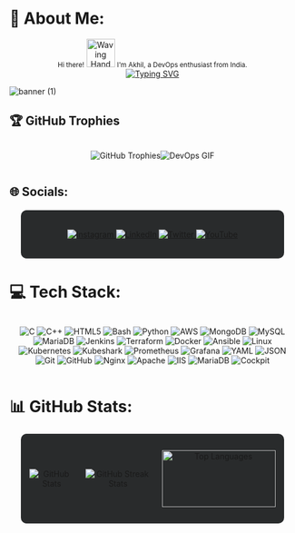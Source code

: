 # 💫 About Me:
<p align="center">
  <small>Hi there!</small> 
  <img src="https://user-images.githubusercontent.com/18350557/176309783-0785949b-9127-417c-8b55-ab5a4333674e.gif" alt="Waving Hand Emoji" width="50"> 
  <small>I'm Akhil, a DevOps enthusiast from India.</small>
  <br/>
  <a href="https://git.io/typing-svg"><img src="https://readme-typing-svg.demolab.com?font=Fira+Code&pause=1000&color=E5F700&random=false&width=435&lines=%F0%9F%9A%80+Currently+exploring+the+vast+universe+of+DevOps+tools." alt="Typing SVG" /></a>
</p>

![banner (1)](https://github.com/akhil2099/akhil2099/assets/136240934/246f25c6-73bb-4b1c-853b-c615b4d76ba8)

## 🏆 GitHub Trophies
<div style="display: flex; justify-content: center; margin-bottom: 20px;">
   <p align="center"> 
      <img src="https://github-profile-trophy.vercel.app/?username=akhil2099&theme=darkhub&no-frame=true&no-bg=false&margin-w=4" alt="GitHub Trophies" />
   </p>
   <p align="center">
  <img src="https://media.giphy.com/media/NytMLKyiaIh6VH9SPm/giphy.gif" alt="DevOps GIF" />
   </p>
</div>

## 🌐 Socials:
<div style="display: flex; justify-content: center; background-color: #292b2c; padding: 20px; border-radius: 10px; margin: 20px;">
  <p align="center">
    <a href="https://instagram.com/_touch_some_grass">
      <img src="https://img.shields.io/badge/Instagram-%23E4405F.svg?style=for-the-badge&logo=Instagram&logoColor=white" alt="Instagram" />
    </a>
    <a href="https://linkedin.com/in/akhil-v-953b04275">
      <img src="https://img.shields.io/badge/LinkedIn-%230077B5.svg?style=for-the-badge&logo=linkedin&logoColor=white" alt="LinkedIn" />
    </a>
    <a href="https://twitter.com/@zeuz1234567890">
      <img src="https://img.shields.io/badge/Twitter-%231DA1F2.svg?style=for-the-badge&logo=Twitter&logoColor=white" alt="Twitter" />
    </a>
    <a href="https://youtube.com/@@shootogram7270">
      <img src="https://img.shields.io/badge/YouTube-%23FF0000.svg?style=for-the-badge&logo=YouTube&logoColor=white" alt="YouTube" />
    </a>
  </p>
</div>

# 💻 Tech Stack:
<div style="display: flex; justify-content: center;">
   <p align="center"> 
      <img src="https://img.shields.io/badge/c-%2300599C.svg?style=for-the-badge&logo=c&logoColor=white" alt="C" /> 
      <img src="https://img.shields.io/badge/c++-%2300599C.svg?style=for-the-badge&logo=c%2B%2B&logoColor=white" alt="C++" />
      <img src="https://img.shields.io/badge/html5-%23E34F26.svg?style=for-the-badge&logo=html5&logoColor=white" alt="HTML5" />
      <img src="https://img.shields.io/badge/bash-%234EAA25.svg?style=for-the-badge&logo=gnu-bash&logoColor=white" alt="Bash" />
      <img src="https://img.shields.io/badge/python-3670A0?style=for-the-badge&logo=python&logoColor=ffdd54" alt="Python" />
      <img src="https://img.shields.io/badge/aws-%23232F3E.svg?style=for-the-badge&logo=amazon-aws&logoColor=white" alt="AWS" />
      <img src="https://img.shields.io/badge/MongoDB-%234ea94b.svg?style=for-the-badge&logo=mongodb&logoColor=white" alt="MongoDB" />
      <img src="https://img.shields.io/badge/mysql-%2300f.svg?style=for-the-badge&logo=mysql&logoColor=white" alt="MySQL" />
      <img src="https://img.shields.io/badge/MariaDB-%23003571.svg?style=for-the-badge&logo=MariaDB&logoColor=white" alt="MariaDB">
      <img src="https://img.shields.io/badge/jenkins-%23D24939.svg?style=for-the-badge&logo=jenkins&logoColor=white" alt="Jenkins" />
      <img src="https://img.shields.io/badge/terraform-%235835CC.svg?style=for-the-badge&logo=terraform&logoColor=white" alt="Terraform" />
      <img src="https://img.shields.io/badge/docker-%230db7ed.svg?style=for-the-badge&logo=docker&logoColor=white" alt="Docker" />
      <img src="https://img.shields.io/badge/ansible-%231A1918.svg?style=for-the-badge&logo=ansible&logoColor=white" alt="Ansible" />
      <img src="https://img.shields.io/badge/Linux-FCC624?style=for-the-badge&logo=linux&logoColor=black" alt="Linux" />
      <img src="https://img.shields.io/badge/kubernetes-%23326ce5.svg?style=for-the-badge&logo=kubernetes&logoColor=white" alt="Kubernetes" />
      <img src="https://img.shields.io/badge/kubeshark-%230A192F.svg?style=for-the-badge" alt="Kubeshark" />
      <img src="https://img.shields.io/badge/prometheus-%23E6522C.svg?style=for-the-badge&logo=prometheus&logoColor=white" alt="Prometheus" />
      <img src="https://img.shields.io/badge/Grafana-%23F46800.svg?style=for-the-badge&logo=Grafana&logoColor=white" alt="Grafana">
      <img src="https://img.shields.io/badge/yaml-%231777B5.svg?style=for-the-badge&logo=yaml&logoColor=white" alt="YAML" />
      <img src="https://img.shields.io/badge/JSON-%23000000.svg?style=for-the-badge&logo=JSON&logoColor=white" alt="JSON">
      <img src="https://img.shields.io/badge/git-%23F05032.svg?style=for-the-badge&logo=git&logoColor=white" alt="Git" />
      <img src="https://img.shields.io/badge/github-%23121011.svg?style=for-the-badge&logo=github&logoColor=white" alt="GitHub" />
      <img src="https://img.shields.io/badge/Nginx-%23009639.svg?style=for-the-badge&logo=Nginx&logoColor=white" alt="Nginx">
      <img src="https://img.shields.io/badge/Apache-%23D22128.svg?style=for-the-badge&logo=Apache&logoColor=white" alt="Apache">
      <img src="https://img.shields.io/badge/IIS-%23121011.svg?style=for-the-badge&logo=Microsoft&logoColor=white" alt="IIS">
      <img src="https://img.shields.io/badge/MariaDB-%23003571.svg?style=for-the-badge&logo=MariaDB&logoColor=white" alt="MariaDB">
      <img src="https://img.shields.io/badge/Cockpit-%232E2E2E.svg?style=for-the-badge&logo=Cockpit&logoColor=white" alt="Cockpit">
      

   </p>
</div>

# 📊 GitHub Stats:
<div style="display: flex; align-items: center; background-color: #292b2c; padding: 15px; border-radius: 10px; margin: 20px;">
    <div style="margin-right: 20px;">
        <p align="center">  
            <img src="https://github-readme-stats.vercel.app/api?username=akhil2099&theme=radical&hide_border=false&include_all_commits=true&count_private=false" alt="GitHub Stats" />
        </p>
    </div>
    <div style="margin-right: 20px;">
        <p align="center">
            <img src="https://github-readme-streak-stats.herokuapp.com/?user=akhil2099&theme=radical&hide_border=false" alt="GitHub Streak Stats" />
        </p>
    </div>
    <p align="center"> 
        <img src="https://github-readme-stats.vercel.app/api/top-langs/?username=akhil2099&theme=radical&hide_border=false&include_all_commits=true&count_private=false&layout=compact" alt="Top Languages" width="200" height="100" />
    </p>
</div>


